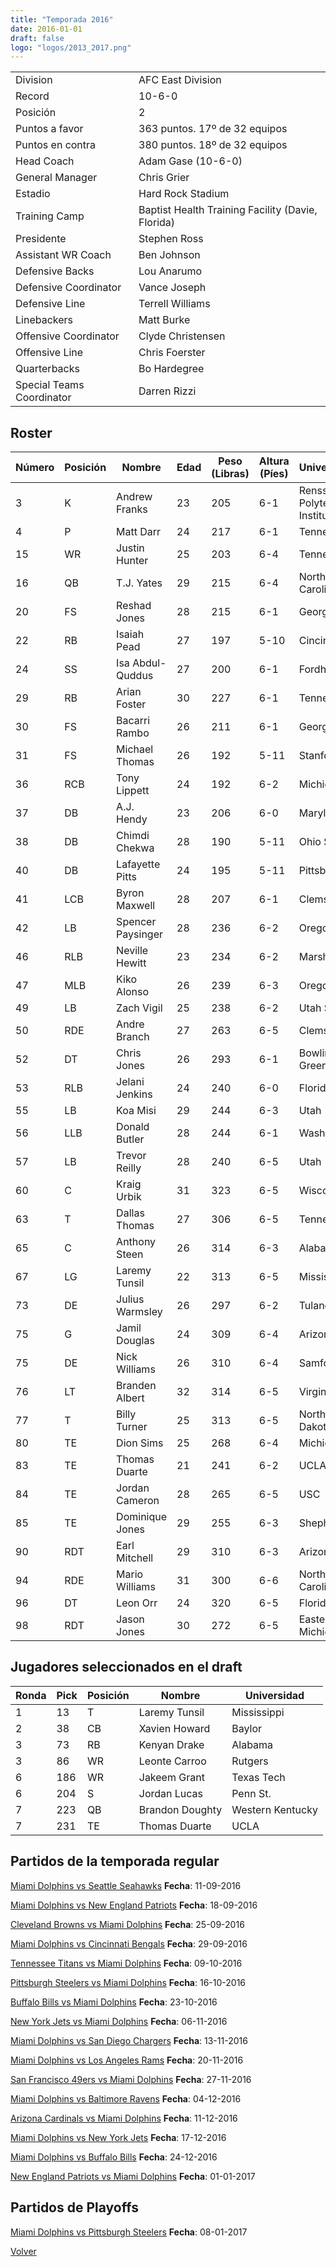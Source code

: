 ```yaml
---
title: "Temporada 2016"
date: 2016-01-01
draft: false
logo: "logos/2013_2017.png"
---
```


|                      |                      |
|-------------------------|---------------------------|
| Division               | AFC East Division            |
| Record                 | 10-6-0              |
| Posición               | 2            |
| Puntos a favor         | 363 puntos. 17º de 32 equipos           |
| Puntos en contra       | 380 puntos. 18º de 32 equipos       |
| Head Coach             | Adam Gase (10-6-0)               |
| General Manager        | Chris Grier      |
| Estadio                | Hard Rock Stadium             |
| Training Camp          | Baptist Health Training Facility (Davie, Florida)        |
| Presidente | Stephen Ross |
| Assistant WR Coach | Ben Johnson |
| Defensive Backs | Lou Anarumo |
| Defensive Coordinator | Vance Joseph |
| Defensive Line | Terrell Williams |
| Linebackers | Matt Burke |
| Offensive Coordinator | Clyde Christensen |
| Offensive Line | Chris Foerster |
| Quarterbacks | Bo Hardegree |
| Special Teams Coordinator | Darren Rizzi |


## Roster

| Número | Posición | Nombre           | Edad | Peso (Libras) | Altura (Píes) | Universidad          |
|--------|----------|------------------|------|---------------|---------------|----------------------|
| 3 | K | Andrew Franks | 23 | 205 | 6-1 | Rensselaer Polytechnic Institute |
| 4 | P | Matt Darr | 24 | 217 | 6-1 | Tennessee |
| 15 | WR | Justin Hunter | 25 | 203 | 6-4 | Tennessee |
| 16 | QB | T.J. Yates | 29 | 215 | 6-4 | North Carolina |
| 20 | FS | Reshad Jones | 28 | 215 | 6-1 | Georgia |
| 22 | RB | Isaiah Pead | 27 | 197 | 5-10 | Cincinnati |
| 24 | SS | Isa Abdul-Quddus | 27 | 200 | 6-1 | Fordham |
| 29 | RB | Arian Foster | 30 | 227 | 6-1 | Tennessee |
| 30 | FS | Bacarri Rambo | 26 | 211 | 6-1 | Georgia |
| 31 | FS | Michael Thomas | 26 | 192 | 5-11 | Stanford |
| 36 | RCB | Tony Lippett | 24 | 192 | 6-2 | Michigan St. |
| 37 | DB | A.J. Hendy | 23 | 206 | 6-0 | Maryland |
| 38 | DB | Chimdi Chekwa | 28 | 190 | 5-11 | Ohio St. |
| 40 | DB | Lafayette Pitts | 24 | 195 | 5-11 | Pittsburgh |
| 41 | LCB | Byron Maxwell | 28 | 207 | 6-1 | Clemson |
| 42 | LB | Spencer Paysinger | 28 | 236 | 6-2 | Oregon |
| 46 | RLB | Neville Hewitt | 23 | 234 | 6-2 | Marshall |
| 47 | MLB | Kiko Alonso | 26 | 239 | 6-3 | Oregon |
| 49 | LB | Zach Vigil | 25 | 238 | 6-2 | Utah St. |
| 50 | RDE | Andre Branch | 27 | 263 | 6-5 | Clemson |
| 52 | DT | Chris Jones | 26 | 293 | 6-1 | Bowling Green |
| 53 | RLB | Jelani Jenkins | 24 | 240 | 6-0 | Florida |
| 55 | LB | Koa Misi | 29 | 244 | 6-3 | Utah |
| 56 | LLB | Donald Butler | 28 | 244 | 6-1 | Washington |
| 57 | LB | Trevor Reilly | 28 | 240 | 6-5 | Utah |
| 60 | C | Kraig Urbik | 31 | 323 | 6-5 | Wisconsin |
| 63 | T | Dallas Thomas | 27 | 306 | 6-5 | Tennessee |
| 65 | C | Anthony Steen | 26 | 314 | 6-3 | Alabama |
| 67 | LG | Laremy Tunsil | 22 | 313 | 6-5 | Mississippi |
| 73 | DE | Julius Warmsley | 26 | 297 | 6-2 | Tulane |
| 75 | G | Jamil Douglas | 24 | 309 | 6-4 | Arizona St. |
| 75 | DE | Nick Williams | 26 | 310 | 6-4 | Samford |
| 76 | LT | Branden Albert | 32 | 314 | 6-5 | Virginia |
| 77 | T | Billy Turner | 25 | 313 | 6-5 | North Dakota St. |
| 80 | TE | Dion Sims | 25 | 268 | 6-4 | Michigan St. |
| 83 | TE | Thomas Duarte | 21 | 241 | 6-2 | UCLA |
| 84 | TE | Jordan Cameron | 28 | 265 | 6-5 | USC |
| 85 | TE | Dominique Jones | 29 | 255 | 6-3 | Shepherd |
| 90 | RDT | Earl Mitchell | 29 | 310 | 6-3 | Arizona |
| 94 | RDE | Mario Williams | 31 | 300 | 6-6 | North Carolina St. |
| 96 | DT | Leon Orr | 24 | 320 | 6-5 | Florida |
| 98 | RDT | Jason Jones | 30 | 272 | 6-5 | Eastern Michigan |


## Jugadores seleccionados en el draft

| Ronda | Pick | Posición | Nombre           | Universidad          |
|-------|------|----------|------------------|----------------------|
| 1 | 13 | T | Laremy Tunsil | Mississippi |
| 2 | 38 | CB | Xavien Howard | Baylor |
| 3 | 73 | RB | Kenyan Drake | Alabama |
| 3 | 86 | WR | Leonte Carroo | Rutgers |
| 6 | 186 | WR | Jakeem Grant | Texas Tech |
| 6 | 204 | S | Jordan Lucas | Penn St. |
| 7 | 223 | QB | Brandon Doughty | Western Kentucky |
| 7 | 231 | TE | Thomas Duarte | UCLA |


## Partidos de la temporada regular

[Miami Dolphins vs Seattle Seahawks](/historia/partidos/mia-sea-20160911) **Fecha**: 11-09-2016

[Miami Dolphins vs New England Patriots](/historia/partidos/mia-ne-20160918) **Fecha**: 18-09-2016

[Cleveland Browns vs Miami Dolphins](/historia/partidos/cle-mia-20160925) **Fecha**: 25-09-2016

[Miami Dolphins vs Cincinnati Bengals](/historia/partidos/mia-cin-20160929) **Fecha**: 29-09-2016

[Tennessee Titans vs Miami Dolphins](/historia/partidos/ten-mia-20161009) **Fecha**: 09-10-2016

[Pittsburgh Steelers vs Miami Dolphins](/historia/partidos/pit-mia-20161016) **Fecha**: 16-10-2016

[Buffalo Bills vs Miami Dolphins](/historia/partidos/buf-mia-20161023) **Fecha**: 23-10-2016

[New York Jets vs Miami Dolphins](/historia/partidos/nyj-mia-20161106) **Fecha**: 06-11-2016

[Miami Dolphins vs San Diego Chargers](/historia/partidos/mia-sd-20161113) **Fecha**: 13-11-2016

[Miami Dolphins vs Los Angeles Rams](/historia/partidos/mia-lar-20161120) **Fecha**: 20-11-2016

[San Francisco 49ers vs Miami Dolphins](/historia/partidos/sf-mia-20161127) **Fecha**: 27-11-2016

[Miami Dolphins vs Baltimore Ravens](/historia/partidos/mia-bal-20161204) **Fecha**: 04-12-2016

[Arizona Cardinals vs Miami Dolphins](/historia/partidos/ari-mia-20161211) **Fecha**: 11-12-2016

[Miami Dolphins vs New York Jets](/historia/partidos/mia-nyj-20161217) **Fecha**: 17-12-2016

[Miami Dolphins vs Buffalo Bills](/historia/partidos/mia-buf-20161224) **Fecha**: 24-12-2016

[New England Patriots vs Miami Dolphins](/historia/partidos/ne-mia-20170101) **Fecha**: 01-01-2017




## Partidos de Playoffs

[Miami Dolphins vs Pittsburgh Steelers](/historia/partidos/mia-pit-20170108) **Fecha**: 08-01-2017




[Volver](/historia)